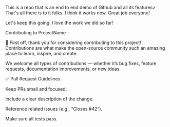 This is a repo that is an end to end demo of Github and all its features> That's all there is to it folks. I think it works now. Great job everyone!

Let's keep this going. I love the work we did so far!


Contributing to ProjectName

🎉 First off, thank you for considering contributing to this project! Contributions are what make the open-source community such an amazing place to learn, inspire, and create.

We welcome all types of contributions — whether it’s bug fixes, feature requests, documentation improvements, or new ideas.


✅ Pull Request Guidelines

Keep PRs small and focused.

Include a clear description of the change.

Reference related issues (e.g., “Closes #42”).

Make sure all tests pass.
